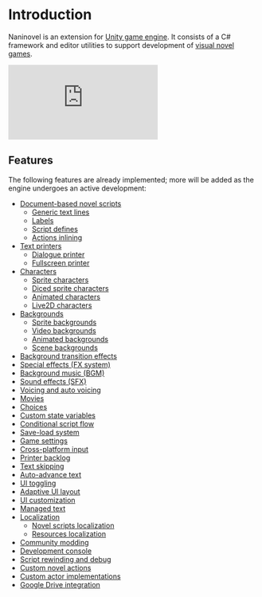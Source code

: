 # Introduction
Naninovel is an extension for [Unity game engine](https://unity3d.com). It consists of a C# framework and editor utilities to support development of [visual novel games](https://en.wikipedia.org/wiki/Visual_novel).

<div class="video-container">
    <iframe src="https://www.youtube-nocookie.com/embed/868mvr9ii4A" frameborder="0" allow="accelerometer; autoplay; encrypted-media; gyroscope; picture-in-picture" allowfullscreen></iframe>
</div>

## Features
The following features are already implemented; more will be added as the engine undergoes an active development:
* [Document-based novel scripts](/guide/novel-scripts.md)
  * [Generic text lines](/guide/novel-scripts.md#generic-text-lines)
  * [Labels](/guide/novel-scripts.md#label-lines)
  * [Script defines](/guide/novel-scripts.md#define-lines)
  * [Actions inlining](/guide/novel-scripts.md#generic-text-lines)
* [Text printers](/guide/text-printers.md)
  * [Dialogue printer](/guide/text-printers.md#dialogue-printer)
  * [Fullscreen printer](/guide/text-printers.md#fullscreen-printer)
* [Characters](/guide/characters.md)
  * [Sprite characters](/guide/characters.md#sprite-characters)
  * [Diced sprite characters](/guide/characters.md#diced-sprite-characters)
  * [Animated characters](/guide/characters.md#animated-characters)
  * [Live2D characters](/guide/characters.md#live2d-characters)
* [Backgrounds](/guide/backgrounds.md)
  * [Sprite backgrounds](/guide/backgrounds.md#sprite-backgrounds)
  * [Video backgrounds](/guide/backgrounds.md#video-backgrounds)
  * [Animated backgrounds](/guide/backgrounds.md#animated-backgrounds)
  * [Scene backgrounds](/guide/backgrounds.md#scene-backgrounds)
* [Background transition effects](/guide/background-transition-effects.md)
* [Special effects (FX system)](/guide/special-effects.md)
* [Background music (BGM)](/guide/background-music.md)
* [Sound effects (SFX)](/guide/sound-effects.md)
* [Voicing and auto voicing](/guide/voicing.md)
* [Movies](/guide/movies.md)
* [Choices](/guide/choices.md)
* [Custom state variables](/api/#set)
* [Conditional script flow](/api/#if)
* [Save-load system](/guide/save-load-system.md)
* [Game settings](/guide/game-settings.md)
* [Cross-platform input](/guide/input-processing.md)
* [Printer backlog](/guide/printer-backlog.md)
* [Text skipping](/guide/text-skipping.md)
* [Auto-advance text](/guide/auto-advance-text.md)
* [UI toggling](/guide/ui-toggling.md)
* [Adaptive UI layout](/guide/adaptive-ui-layout.md)
* [UI customization](/guide/ui-customization.md)
* [Managed text](/guide/managed-text.md)
* [Localization](/guide/localization.md)
  * [Novel scripts localization](/guide/localization.md#novel-scripts-localization)
  * [Resources localization](/guide/localization.md#resources-localization)
* [Community modding](/guide/community-modding.md)
* [Development console](/guide/development-console.md)
* [Script rewinding and debug](/guide/novel-scripts.md#novel-scripts-debug)
* [Custom novel actions](/guide/custom-novel-actions.md)
* [Custom actor implementations](/guide/custom-actor-implementations.md)
* [Google Drive integration](/guide/google-drive-integration.md)
